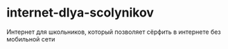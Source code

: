 # internet-dlya-scolynikov
Интернет для школьников, который позволяет сёрфить в интернете без мобильной сети
